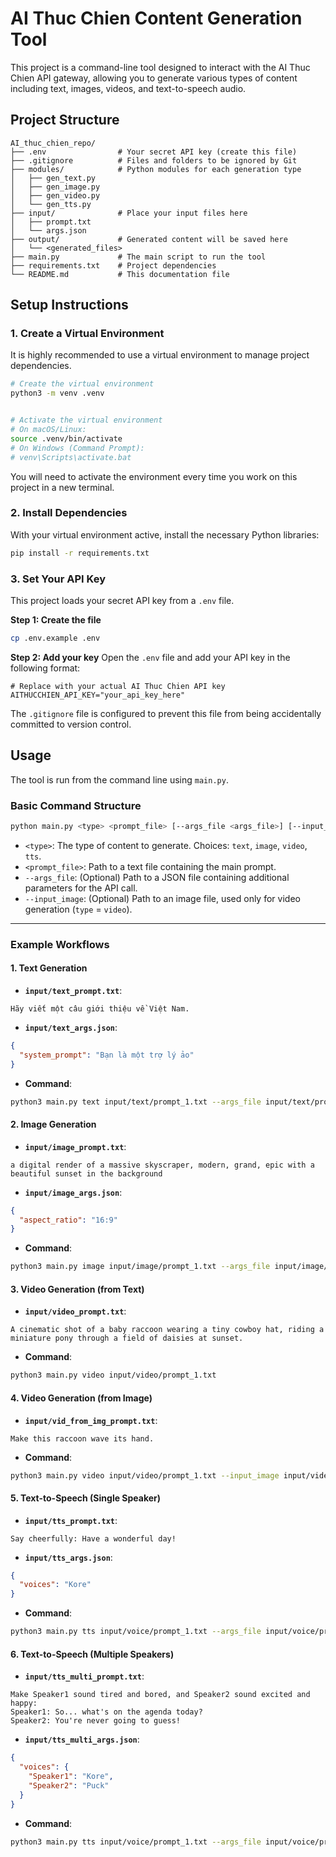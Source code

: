 # AI Thuc Chien Content Generation Tool


This project is a command-line tool designed to interact with the AI Thuc Chien API gateway, allowing you to generate various types of content including text, images, videos, and text-to-speech audio.


## Project Structure


```
AI_thuc_chien_repo/
├── .env                # Your secret API key (create this file)
├── .gitignore          # Files and folders to be ignored by Git
├── modules/            # Python modules for each generation type
│   ├── gen_text.py
│   ├── gen_image.py
│   ├── gen_video.py
│   └── gen_tts.py
├── input/              # Place your input files here
│   ├── prompt.txt
│   └── args.json
├── output/             # Generated content will be saved here
│   └── <generated_files>
├── main.py             # The main script to run the tool
├── requirements.txt    # Project dependencies
└── README.md           # This documentation file
```


## Setup Instructions


### 1. Create a Virtual Environment
It is highly recommended to use a virtual environment to manage project dependencies.


```bash
# Create the virtual environment
python3 -m venv .venv


# Activate the virtual environment
# On macOS/Linux:
source .venv/bin/activate
# On Windows (Command Prompt):
# venv\Scripts\activate.bat
```
You will need to activate the environment every time you work on this project in a new terminal.


### 2. Install Dependencies
With your virtual environment active, install the necessary Python libraries:
```bash
pip install -r requirements.txt
```


### 3. Set Your API Key
This project loads your secret API key from a `.env` file.


**Step 1: Create the file**
```bash
cp .env.example .env
```


**Step 2: Add your key**
Open the `.env` file and add your API key in the following format:
```
# Replace with your actual AI Thuc Chien API key
AITHUCCHIEN_API_KEY="your_api_key_here"
```
The `.gitignore` file is configured to prevent this file from being accidentally committed to version control.


## Usage


The tool is run from the command line using `main.py`.


### Basic Command Structure
```bash
python main.py <type> <prompt_file> [--args_file <args_file>] [--input_image <image_path>]
```
-   `<type>`: The type of content to generate. Choices: `text`, `image`, `video`, `tts`.
-   `<prompt_file>`: Path to a text file containing the main prompt.
-   `--args_file`: (Optional) Path to a JSON file containing additional parameters for the API call.
-   `--input_image`: (Optional) Path to an image file, used only for video generation (`type` = `video`).


---


### Example Workflows


#### 1. Text Generation
-   **`input/text_prompt.txt`**:
   ```
   Hãy viết một câu giới thiệu về Việt Nam.
   ```
-   **`input/text_args.json`**:
   ```json
   {
     "system_prompt": "Bạn là một trợ lý ảo"
   }
   ```
-   **Command**:
   ```bash
   python3 main.py text input/text/prompt_1.txt --args_file input/text/prompt_1.json
   ```


#### 2. Image Generation
-   **`input/image_prompt.txt`**:
   ```
   a digital render of a massive skyscraper, modern, grand, epic with a beautiful sunset in the background
   ```
-   **`input/image_args.json`**:
   ```json
   {
     "aspect_ratio": "16:9"
   }
   ```
-   **Command**:
   ```bash
   python3 main.py image input/image/prompt_1.txt --args_file input/image/prompt_1.json
   ```


#### 3. Video Generation (from Text)
-   **`input/video_prompt.txt`**:
   ```
   A cinematic shot of a baby raccoon wearing a tiny cowboy hat, riding a miniature pony through a field of daisies at sunset.
   ```
<!-- -   **`input/video_args.json`**:
   ```json
   {
     "negative_prompt": "blurry, low quality"
   }
   ``` -->
-   **Command**:
   ```bash
   python3 main.py video input/video/prompt_1.txt
   ```


#### 4. Video Generation (from Image)
-   **`input/vid_from_img_prompt.txt`**:
   ```
   Make this raccoon wave its hand.
   ```
-   **Command**:
   ```bash
   python3 main.py video input/video/prompt_1.txt --input_image input/video/prompt_1.png
   ```


#### 5. Text-to-Speech (Single Speaker)
-   **`input/tts_prompt.txt`**:
   ```
   Say cheerfully: Have a wonderful day!
   ```
-   **`input/tts_args.json`**:
   ```json
   {
     "voices": "Kore"
   }
   ```
-   **Command**:
   ```bash
   python3 main.py tts input/voice/prompt_1.txt --args_file input/voice/prompt_1.json
   ```


#### 6. Text-to-Speech (Multiple Speakers)
-   **`input/tts_multi_prompt.txt`**:
   ```
   Make Speaker1 sound tired and bored, and Speaker2 sound excited and happy:
   Speaker1: So... what's on the agenda today?
   Speaker2: You're never going to guess!
   ```
-   **`input/tts_multi_args.json`**:
   ```json
   {
     "voices": {
       "Speaker1": "Kore",
       "Speaker2": "Puck"
     }
   }
   ```
-   **Command**:
   ```bash
   python3 main.py tts input/voice/prompt_1.txt --args_file input/voice/prompt_1.json
   ```